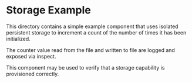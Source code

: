 # Storage Example

This directory contains a simple example component that uses isolated persistent
storage to increment a count of the number of times it has been initialized.

The counter value read from the file and written to file are logged and exposed
via inspect.

This component may be used to verify that a storage capability is provisioned
correctly.